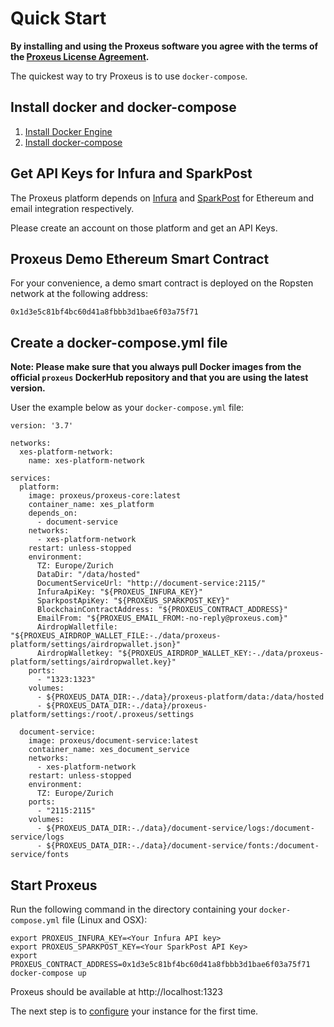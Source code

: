 # Quick Start

**By installing and using the Proxeus software you agree with the terms of the [Proxeus License Agreement](license.md).**

The quickest way to try Proxeus is to use `docker-compose`.

## Install docker and docker-compose
1. [Install Docker Engine](https://docs.docker.com/install/)
2. [Install docker-compose](https://docs.docker.com/compose/install/)

## Get API Keys for Infura and SparkPost
The Proxeus platform depends on [Infura](https://infura.io/) and [SparkPost](https://www.sparkpost.com/) 
for Ethereum and email integration respectively.

Please create an account on those platform and get an API Keys.

## Proxeus Demo Ethereum Smart Contract

For your convenience, a demo smart contract is deployed on the Ropsten network at the following address:

```
0x1d3e5c81bf4bc60d41a8fbbb3d1bae6f03a75f71
```

## Create a docker-compose.yml file 

**Note: Please make sure that you always pull Docker images from the official `proxeus` DockerHub repository and that you are using the latest version.**

User the example below as your `docker-compose.yml` file:

```
version: '3.7'

networks:
  xes-platform-network:
    name: xes-platform-network

services:
  platform:
    image: proxeus/proxeus-core:latest
    container_name: xes_platform
    depends_on:
      - document-service
    networks:
      - xes-platform-network
    restart: unless-stopped
    environment:
      TZ: Europe/Zurich
      DataDir: "/data/hosted"
      DocumentServiceUrl: "http://document-service:2115/"
      InfuraApiKey: "${PROXEUS_INFURA_KEY}"
      SparkpostApiKey: "${PROXEUS_SPARKPOST_KEY}"
      BlockchainContractAddress: "${PROXEUS_CONTRACT_ADDRESS}"
      EmailFrom: "${PROXEUS_EMAIL_FROM:-no-reply@proxeus.com}"
      AirdropWalletfile: "${PROXEUS_AIRDROP_WALLET_FILE:-./data/proxeus-platform/settings/airdropwallet.json}"
      AirdropWalletkey: "${PROXEUS_AIRDROP_WALLET_KEY:-./data/proxeus-platform/settings/airdropwallet.key}"
    ports:
      - "1323:1323"
    volumes:
      - ${PROXEUS_DATA_DIR:-./data}/proxeus-platform/data:/data/hosted
      - ${PROXEUS_DATA_DIR:-./data}/proxeus-platform/settings:/root/.proxeus/settings

  document-service:
    image: proxeus/document-service:latest
    container_name: xes_document_service
    networks:
      - xes-platform-network
    restart: unless-stopped
    environment:
      TZ: Europe/Zurich
    ports:
      - "2115:2115"
    volumes:
      - ${PROXEUS_DATA_DIR:-./data}/document-service/logs:/document-service/logs
      - ${PROXEUS_DATA_DIR:-./data}/document-service/fonts:/document-service/fonts
```

## Start Proxeus

Run the following command in the directory containing your `docker-compose.yml` file (Linux and OSX):
```
export PROXEUS_INFURA_KEY=<Your Infura API key>
export PROXEUS_SPARKPOST_KEY=<Your SparkPost API Key>
export PROXEUS_CONTRACT_ADDRESS=0x1d3e5c81bf4bc60d41a8fbbb3d1bae6f03a75f71
docker-compose up 
```

Proxeus should be available at http://localhost:1323

The next step is to [configure](configure.md) your instance for the first time.
